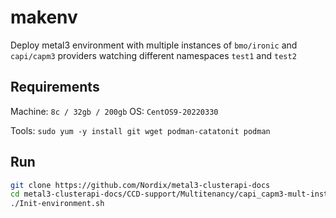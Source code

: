 # makenv

Deploy metal3 environment with multiple instances of `bmo/ironic` and `capi/capm3` providers watching different namespaces `test1` and `test2`

## Requirements

Machine: `8c / 32gb / 200gb`
OS: `CentOS9-20220330`

Tools: `sudo yum -y install git wget podman-catatonit podman`

## Run

```bash
git clone https://github.com/Nordix/metal3-clusterapi-docs
cd metal3-clusterapi-docs/CCD-support/Multitenancy/capi_capm3-mult-instances
./Init-environment.sh
```
